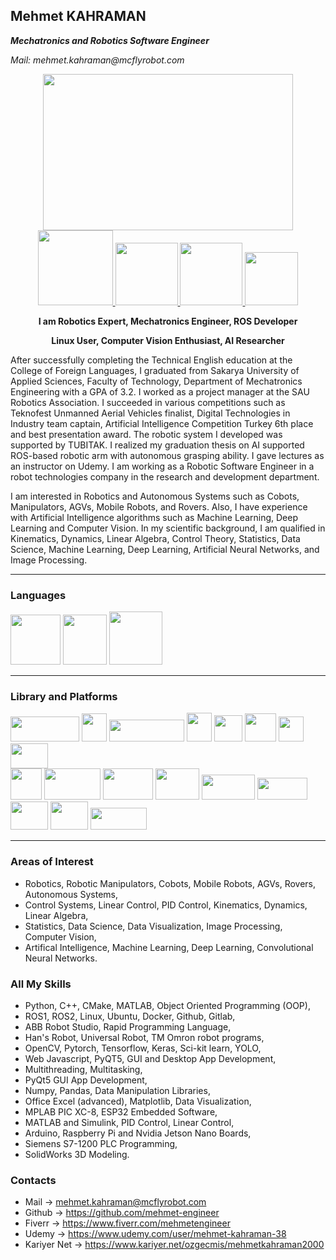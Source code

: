 ## Mehmet KAHRAMAN
**_Mechatronics and Robotics Software Engineer_**

_Mail: mehmet.kahraman@mcflyrobot.com_

<div align="center">
  <img src="https://user-images.githubusercontent.com/97724568/218312710-5244a8ee-4b0d-4f6f-90e1-14d9faff9d6d.jpg" width="400" height="250"/>
</div>

<div id="badges" align="center">
  <a href="https://www.linkedin.com/in/mehmet-kahraman-9629a4186/">
    <img src="https://img.shields.io/badge/LinkedIn-blue?logo=linkedin&logoColor=white" width="120"/>
  </a>
  <a href="https://mail.google.com/mail/u/0/#inbox?compose=CllgCKCBBNMqcpmBFGhzdprmPLFFGwMbGrPCtqqFhncQqJPJQVgWksSJtbkkDxWXDNGtxfJTbDB">
    <img src="https://img.shields.io/badge/Gmail-D14836?style=for-the-badge&logo=gmail&logoColor=white" width="100"/>
  </a>
  <a href="https://www.fiverr.com/mehmetengineer">
    <img src="https://img.shields.io/badge/Fiverr-green?logo=Fiverr" width="100"/>
  </a>
  <a href="https://www.udemy.com/user/mehmet-kahraman-38">
    <img src="https://img.shields.io/badge/Udemy-purple" width="85"/>
  </a>
</div>

<p align="center"> </p>
<p align="center"> 
<strong>I am Robotics Expert, Mechatronics Engineer, ROS Developer</strong>
</p>
<p align="center"> 
<strong>Linux User, Computer Vision Enthusiast, AI Researcher</strong>
</p>

After successfully completing the Technical English education at the College of Foreign Languages, I graduated from Sakarya University of Applied Sciences, Faculty of Technology, Department of Mechatronics Engineering with a GPA of 3.2. I worked as a project manager at the SAU Robotics Association. I succeeded in various competitions such as Teknofest Unmanned Aerial Vehicles finalist, Digital Technologies in Industry team captain, Artificial Intelligence Competition Turkey 6th place and best presentation award. The robotic system I developed was supported by TUBITAK. I realized my graduation thesis on AI supported ROS-based robotic arm with autonomous grasping ability. I gave lectures as an instructor on Udemy. I am working as a Robotic Software Engineer in a robot technologies company in the research and development department.

I am interested in Robotics and Autonomous Systems such as Cobots, Manipulators, AGVs, Mobile Robots, and Rovers. Also, I have experience with Artificial Intelligence algorithms such as Machine Learning, Deep Learning and Computer Vision. In my scientific background, I am qualified in Kinematics, Dynamics, Linear Algebra, Control Theory, Statistics, Data Science, Machine Learning, Deep Learning, Artificial Neural Networks, and Image Processing.

---
### Languages
<div id="badges" align="left">
  <img src="https://user-images.githubusercontent.com/97724568/218313938-0fdd0dc9-63e9-4f15-9976-fa4b4b0dfdb7.png" width="80" height="80"/>
  <img src="https://user-images.githubusercontent.com/97724568/218314129-c8ac5d84-47c1-4b13-bf3a-1972b3f8e352.png" width="70" height="80"/>
  <img src="https://user-images.githubusercontent.com/97724568/218314543-b604eeaf-0f3a-42b2-a797-99697964ad4e.png" width="85" height="85"/>
</div>

---
### Library and Platforms
<div id="badges" align="left">
  <img src="https://user-images.githubusercontent.com/97724568/218314067-36413196-28fe-48a4-b895-e46cb3e5b413.png" width="110" height="40"/>
  <img src="https://user-images.githubusercontent.com/97724568/218316646-7012771e-e843-43b5-bd0c-37c41b4637a1.png" width="40" height="45"/>
  <img src="https://user-images.githubusercontent.com/97724568/218316651-0462ccd5-1db4-419a-bd70-b17d220b417f.png" width="120" height="35"/>
  <img src="https://user-images.githubusercontent.com/97724568/218316662-2ed63acb-1a15-4664-8b02-f3c63257f652.jpg" width="40" height="46"/>
  <img src="https://user-images.githubusercontent.com/97724568/218316658-66bbd7ea-886f-46da-b5ca-e6761ae2930c.png" width="45" height="42"/>
  <img src="https://user-images.githubusercontent.com/97724568/218316672-52308713-7681-4898-a16c-78e5ef26db53.png" width="50" height="45"/>
  <img src="https://user-images.githubusercontent.com/97724568/218316678-6d1541a5-7048-404c-9fd2-be3784e26ab3.png" width="40" height="40"/>
  <img src="https://user-images.githubusercontent.com/97724568/218316668-5f2a0dee-4d01-4980-973b-a403ce99c0af.png" width="60" height="40"/>
</div>
<div id="badges" align="left">
  <img src="https://user-images.githubusercontent.com/97724568/218316712-10f06028-8a52-4d68-b709-8cefaf9046d1.png" width="50" height="50"/>
  <img src="https://user-images.githubusercontent.com/97724568/218316700-134f314f-543f-4bb3-96fe-1a927f31ec66.png" width="90" height="50"/>
  <img src="https://user-images.githubusercontent.com/97724568/218316694-695610c4-24ce-427e-bf1a-ae3eb90faaa0.png" width="80" height="50"/>
  <img src="https://user-images.githubusercontent.com/97724568/218316703-80da5ccd-a33d-40c2-86ab-b173ff6221a4.png" width="70" height="50"/>
  <img src="https://user-images.githubusercontent.com/97724568/218316710-ba042800-da7a-4217-92ef-50b8c830f954.png" width="85" height="40"/>
  <img src="https://user-images.githubusercontent.com/97724568/218317273-e264ded4-4428-4d77-93bd-1a552934e857.png" width="80" height="35"/>
  <img src="https://user-images.githubusercontent.com/97724568/218315202-cb31fac9-81b2-4bee-9cb6-5ec7e772c75d.png" width="60" height="45"/>
  <img src="https://user-images.githubusercontent.com/97724568/218316690-18fdc798-4d66-48d4-8756-c038fa9df59e.png" width="60" height="45"/>
  <img src="https://user-images.githubusercontent.com/97724568/218316687-cb43fe81-8848-487a-b7fe-ecf6a99b2b23.png" width="90" height="35"/>
</div>

---
### Areas of Interest
 - Robotics, Robotic Manipulators, Cobots, Mobile Robots, AGVs, Rovers, Autonomous Systems, 
 - Control Systems, Linear Control, PID Control, Kinematics, Dynamics, Linear Algebra, 
 - Statistics, Data Science, Data Visualization, Image Processing, Computer Vision,
 - Artifical Intelligence, Machine Learning, Deep Learning, Convolutional Neural Networks.

### All My Skills
 - Python, C++, CMake, MATLAB, Object Oriented Programming (OOP),
 - ROS1, ROS2, Linux, Ubuntu, Docker, Github, Gitlab,
 - ABB Robot Studio, Rapid Programming Language,
 - Han's Robot, Universal Robot, TM Omron robot programs,
 - OpenCV, Pytorch, Tensorflow, Keras, Sci-kit learn, YOLO,
 - Web Javascript, PyQT5, GUI and Desktop App Development,
 - Multithreading, Multitasking,
 - PyQt5 GUI App Development,
 - Numpy, Pandas, Data Manipulation Libraries,
 - Office Excel (advanced), Matplotlib, Data Visualization,
 - MPLAB PIC XC-8, ESP32 Embedded Software,
 - MATLAB and Simulink, PID Control, Linear Control,
 - Arduino, Raspberry Pi and Nvidia Jetson Nano Boards,
 - Siemens S7-1200 PLC Programming,
 - SolidWorks 3D Modeling.

### Contacts
 - Mail -> mehmet.kahraman@mcflyrobot.com
 - Github -> https://github.com/mehmet-engineer
 - Fiverr -> https://www.fiverr.com/mehmetengineer
 - Udemy -> https://www.udemy.com/user/mehmet-kahraman-38
 - Kariyer Net -> https://www.kariyer.net/ozgecmis/mehmetkahraman2000

